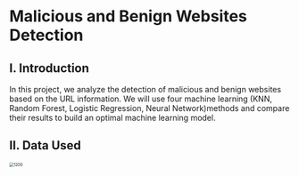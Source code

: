 # Malicious and Benign Websites Detection

## Ⅰ. Introduction

In this project, we analyze the detection of malicious and benign websites based on the URL information. We will use four machine learning (KNN, Random Forest, Logistic Regression, Neural Network)methods and compare their results to build an optimal machine learning model.

## Ⅱ. Data Used

<img src="E:\Polyu\MACHINE LEARNING IN CYPER SECURITY\ML-project\images\hist.jpg" alt="1200" style="zoom:50%;" />

